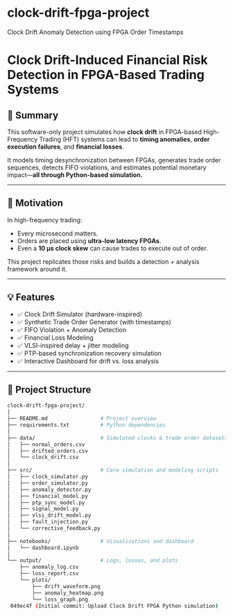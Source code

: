 
# clock-drift-fpga-project
Clock Drift Anomaly Detection using FPGA Order Timestamps

# Clock Drift-Induced Financial Risk Detection in FPGA-Based Trading Systems

## 📌 Summary

This software-only project simulates how **clock drift** in FPGA-based High-Frequency Trading (HFT) systems can lead to **timing anomalies**, **order execution failures**, and **financial losses**.

It models timing desynchronization between FPGAs, generates trade order sequences, detects FIFO violations, and estimates potential monetary impact—**all through Python-based simulation.**

---

## 🎯 Motivation

In high-frequency trading:
- Every microsecond matters.
- Orders are placed using **ultra-low latency FPGAs**.
- Even a **10 µs clock skew** can cause trades to execute out of order.

This project replicates those risks and builds a detection + analysis framework around it.

---

## 💡 Features

- ✅ Clock Drift Simulator (hardware-inspired)
- ✅ Synthetic Trade Order Generator (with timestamps)
- ✅ FIFO Violation + Anomaly Detection
- ✅ Financial Loss Modeling
- ✅ VLSI-inspired delay + jitter modeling
- ✅ PTP-based synchronization recovery simulation
- ✅ Interactive Dashboard for drift vs. loss analysis

---

## 📁 Project Structure

```bash
clock-drift-fpga-project/
│
├── README.md                 # Project overview
├── requirements.txt          # Python dependencies
│
├── data/                     # Simulated clocks & trade order datasets
│   ├── normal_orders.csv
│   ├── drifted_orders.csv
│   └── clock_drift.csv
│
├── src/                      # Core simulation and modeling scripts
│   ├── clock_simulator.py
│   ├── order_simulator.py
│   ├── anomaly_detector.py
│   ├── financial_model.py
│   ├── ptp_sync_model.py
│   ├── signal_model.py
│   ├── vlsi_drift_model.py
│   ├── fault_injection.py
│   └── corrective_feedback.py
│
├── notebooks/                # Visualizations and dashboard
│   └── dashboard.ipynb
│
└── output/                   # Logs, losses, and plots
    ├── anomaly_log.csv
    ├── loss_report.csv
    └── plots/
        ├── drift_waveform.png
        ├── anomaly_heatmap.png
        └── loss_graph.png
 049ec4f (Initial commit: Upload Clock Drift FPGA Python simulation)
